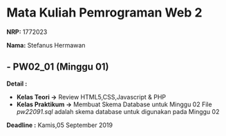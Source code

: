 # Mata Kuliah Pemrograman Web 2

**NRP:** 1772023 

**Nama:** Stefanus Hermawan


## - PW02_01 (Minggu 01)

**Detail :** 
- **Kelas Teori ->** Review HTML5,CSS,Javascript & PHP
- **Kelas Praktikum ->** Membuat Skema Database untuk Minggu 02
File  _pw22091.sql_ adalah skema database untuk digunakan pada Minggu 02

**Deadline :** Kamis,05 September 2019